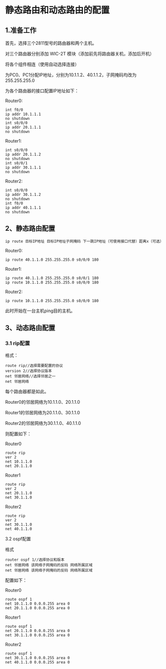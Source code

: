# 静态路由和动态路由的配置

## 1.准备工作

首先，选择三个2811型号的路由器和两个主机。

对三个路由器分别添加 WIC-2T 模块（添加前先将路由器关机，添加后开机）

将各个组件相连（使用自动选择连接）

为PC0、PC1分配IP地址，分别为10.1.1.2、40.1.1.2，子网掩码均改为255.255.255.0

为各个路由器的接口配置IP地址如下：

Router0:

```
int f0/0
ip addr 10.1.1.1
no shutdown
int s0/0/0
ip addr 20.1.1.1
no shutdown
```
Router1:

```
int s0/0/0
ip addr 20.1.1.2
no shutdown
int s0/0/1
ip addr 30.1.1.1
no shutdown
```
Router2:

```
int s0/0/0
ip addr 30.1.1.2
no shutdown
int f0/0
ip addr 40.1.1.1
no shutdown
```

## 2、静态路由配置

```
ip route 目标IP地址 目标IP地址子网掩码 下一跳IP地址（可使用接口代替）距离x（可选）
```

Router0:

```
ip route 40.1.1.0 255.255.255.0 s0/0/0 180
```
Router1:

```
ip route 40.1.1.0 255.255.255.0 s0/0/1 180
ip route 10.1.1.0 255.255.255.0 s0/0/0 180
```
Router2:

```
ip route 10.1.1.0 255.255.255.0 s0/0/0 180
```

此时开始在一台主机ping目的主机。

## 3、动态路由配置

### 3.1 rip配置

格式：

```
route rip//选择需要配置的协议
version 2//选择协议版本
net 邻居网络//选择邻居之一
net 邻居网络
```

每个路由器都是如此。

Router0的邻居网络为10.1.1.0、20.1.1.0

Router1的邻居网络为20.1.1.0、30.1.1.0

Router2的邻居网络为30.1.1.0、40.1.1.0

则配置如下：

Router0

```
route rip
ver 2
net 10.1.1.0
net 20.1.1.0
```
Router1

```
route rip
ver 2
net 20.1.1.0
net 30.1.1.0
```
Router2

```
route rip
ver 2
net 30.1.1.0
net 40.1.1.0
```

3.2 ospf配置

格式

```
router ospf 1//选择协议和版本
net 邻居网络 该网络子网掩码的反码 网络所属区域
net 邻居网络 该网络子网掩码的反码 网络所属区域
```

配置如下：

Router0

```
route ospf 1
net 10.1.1.0 0.0.0.255 area 0
net 20.1.1.0 0.0.0.255 area 0
```
Router1

```
route ospf 1
net 20.1.1.0 0.0.0.255 area 0
net 30.1.1.0 0.0.0.255 area 0
```
Router2

```
route ospf 1
net 30.1.1.0 0.0.0.255 area 0
net 40.1.1.0 0.0.0.255 area 0
```